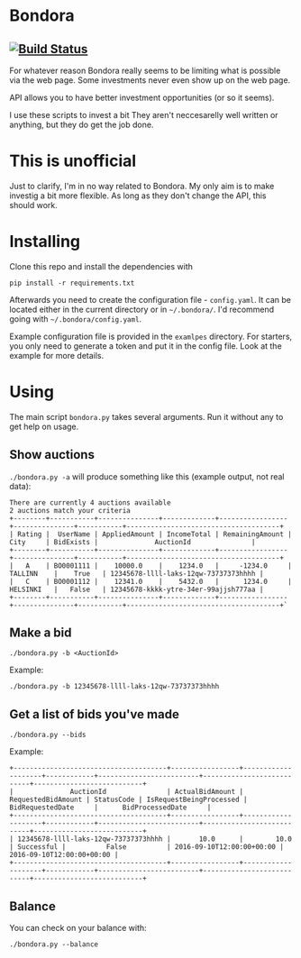 # Bondora

[![Build Status](https://travis-ci.org/fxlv/bondora.svg?branch=master)](https://travis-ci.org/fxlv/bondora)
---

For whatever reason Bondora really seems to be limiting what is possible via the web page.
Some investments never even show up on the web page.

API allows you to have better investment opportunities (or so it seems).

I use these scripts to invest a bit
They aren't neccesarelly well written or anything, but they do get the job done.

# This is unofficial 
Just to clarify, I'm in no way related to Bondora. 
My only aim is to make investig a bit more flexible.
As long as they don't change the API, this should work.


# Installing
Clone this repo and install the dependencies with
```
pip install -r requirements.txt
```

Afterwards you need to create the configuration file - `config.yaml`.
It can be located either in the current directory or in `~/.bondora/`.
I'd recommend going with `~/.bondora/config.yaml`.

Example configuration file is provided in the `examlpes` directory.
For starters, you only need to generate a token and put it in the config file.
Look at the example for more details.

# Using
The main script `bondora.py` takes several arguments.
Run it without any to get help on usage.

## Show auctions

`./bondora.py -a` will produce something like this (example output, not real data):

```
There are currently 4 auctions available
2 auctions match your criteria
+--------+-----------+---------------+-------------+-----------------+---------------+-----------+--------------------------------------+
| Rating |  UserName | AppliedAmount | IncomeTotal | RemainingAmount |      City     | BidExists |              AuctionId               |
+--------+-----------+---------------+-------------+-----------------+---------------+-----------+--------------------------------------+
|   A    | BO0001111 |    10000.0    |    1234.0   |     -1234.0     |    TALLINN    |    True   | 12345678-llll-laks-12qw-73737373hhhh |
|   C    | BO0001112 |    12341.0    |    5432.0   |      1234.0     |    HELSINKI   |   False   | 12345678-kkkk-ytre-34er-99ajjsh777aa |
+--------+-----------+---------------+-------------+-----------------+---------------+-----------+--------------------------------------+`
```

## Make a bid 
```
./bondora.py -b <AuctionId>
```
Example:
```
./bondora.py -b 12345678-llll-laks-12qw-73737373hhhh
```

## Get a list of bids you've made
```
./bondora.py --bids
```
Example:
```
+--------------------------------------+-----------------+--------------------+------------+-------------------------+---------------------------+---------------------------+
|              AuctionId               | ActualBidAmount | RequestedBidAmount | StatusCode | IsRequestBeingProcessed |      BidRequestedDate     |      BidProcessedDate     |
+--------------------------------------+-----------------+--------------------+------------+-------------------------+---------------------------+---------------------------+
| 12345678-llll-laks-12qw-73737373hhhh |       10.0      |        10.0        | Successful |          False          | 2016-09-10T12:00:00+00:00 | 2016-09-10T12:00:00+00:00 |
+--------------------------------------+-----------------+--------------------+------------+-------------------------+---------------------------+---------------------------+
```

## Balance
You can check on your balance with:
```
./bondora.py --balance
```
